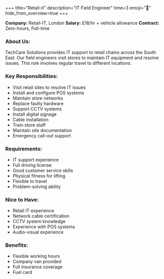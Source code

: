 +++
title="Retail-it"
description="IT Field Engineer"
time=3
emoji="🚗"
hide_from_overview=true
+++

**Company:** Retail-IT, London
**Salary:** £18/hr + vehicle allowance
**Contract:** Zero-hours, Full-time

### About Us:

TechCare Solutions provides IT support to retail chains across the South East. Our field engineers visit stores to maintain IT equipment and resolve issues. This role involves regular travel to different locations.

### Key Responsibilities:

- Visit retail sites to resolve IT issues
- Install and configure POS systems
- Maintain store networks
- Replace faulty hardware
- Support CCTV systems
- Install digital signage
- Cable installation
- Train store staff
- Maintain site documentation
- Emergency call-out support

### Requirements:

- IT support experience
- Full driving license
- Good customer service skills
- Physical fitness for lifting
- Flexible to travel
- Problem-solving ability

### Nice to Have:

- Retail IT experience
- Network cable certification
- CCTV system knowledge
- Experience with POS systems
- Audio-visual experience

### Benefits:

- Flexible working hours
- Company van provided
- Full insurance coverage
- Fuel card
